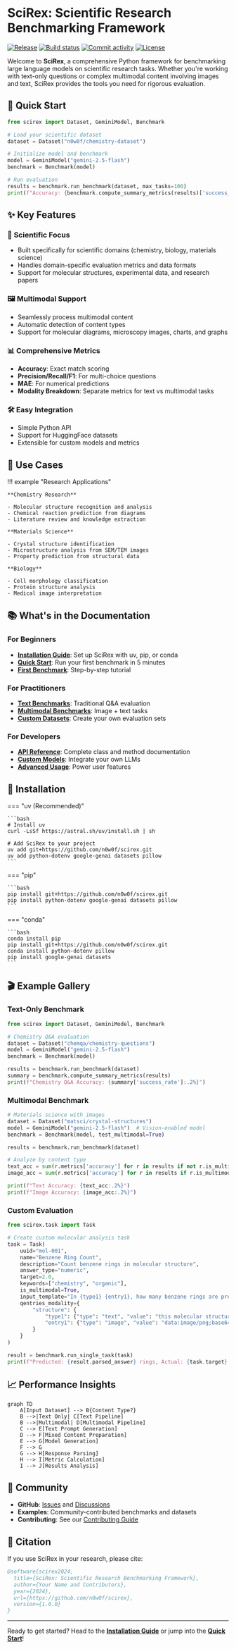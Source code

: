 # SciRex: Scientific Research Benchmarking Framework

[![Release](https://img.shields.io/github/v/release/n0w0f/scirex)](https://img.shields.io/github/v/release/n0w0f/scirex)
[![Build status](https://img.shields.io/github/actions/workflow/status/n0w0f/scirex/main.yml?branch=main)](https://github.com/n0w0f/scirex/actions/workflows/main.yml?query=branch%3Amain)
[![Commit activity](https://img.shields.io/github/commit-activity/m/n0w0f/scirex)](https://img.shields.io/github/commit-activity/m/n0w0f/scirex)
[![License](https://img.shields.io/github/license/n0w0f/scirex)](https://img.shields.io/github/license/n0w0f/scirex)

Welcome to **SciRex**, a comprehensive Python framework for benchmarking large language models on scientific research tasks. Whether you're working with text-only questions or complex multimodal content involving images and text, SciRex provides the tools you need for rigorous evaluation.

## 🚀 Quick Start

```python
from scirex import Dataset, GeminiModel, Benchmark

# Load your scientific dataset
dataset = Dataset("n0w0f/chemistry-dataset")

# Initialize model and benchmark
model = GeminiModel("gemini-2.5-flash")
benchmark = Benchmark(model)

# Run evaluation
results = benchmark.run_benchmark(dataset, max_tasks=100)
print(f"Accuracy: {benchmark.compute_summary_metrics(results)['success_rate']:.2%}")
```

## ✨ Key Features

### 🔬 **Scientific Focus**

- Built specifically for scientific domains (chemistry, biology, materials science)
- Handles domain-specific evaluation metrics and data formats
- Support for molecular structures, experimental data, and research papers

### 🖼️ **Multimodal Support**

- Seamlessly process multimodal content
- Automatic detection of content types
- Support for molecular diagrams, microscopy images, charts, and graphs

### 📊 **Comprehensive Metrics**

- **Accuracy**: Exact match scoring
- **Precision/Recall/F1**: For multi-choice questions
- **MAE**: For numerical predictions
- **Modality Breakdown**: Separate metrics for text vs multimodal tasks

### 🛠️ **Easy Integration**

- Simple Python API
- Support for HuggingFace datasets
- Extensible for custom models and metrics

## 🎯 Use Cases

!!! example "Research Applications"

    **Chemistry Research**

    - Molecular structure recognition and analysis
    - Chemical reaction prediction from diagrams
    - Literature review and knowledge extraction

    **Materials Science**

    - Crystal structure identification
    - Microstructure analysis from SEM/TEM images
    - Property prediction from structural data

    **Biology**

    - Cell morphology classification
    - Protein structure analysis
    - Medical image interpretation

## 📚 What's in the Documentation

### For Beginners

- **[Installation Guide](getting-started/installation.md)**: Set up SciRex with uv, pip, or conda
- **[Quick Start](getting-started/quickstart.md)**: Run your first benchmark in 5 minutes
- **[First Benchmark](getting-started/first-benchmark.md)**: Step-by-step tutorial

### For Practitioners

- **[Text Benchmarks](guides/text-benchmarks.md)**: Traditional Q&A evaluation
- **[Multimodal Benchmarks](guides/multimodal-benchmarks.md)**: Image + text tasks
- **[Custom Datasets](guides/custom-datasets.md)**: Create your own evaluation sets

### For Developers

- **[API Reference](api-reference/dataset.md)**: Complete class and method documentation
- **[Custom Models](guides/custom-models.md)**: Integrate your own LLMs
- **[Advanced Usage](guides/advanced-usage.md)**: Power user features

## 🔧 Installation

=== "uv (Recommended)"

    ```bash
    # Install uv
    curl -LsSf https://astral.sh/uv/install.sh | sh

    # Add SciRex to your project
    uv add git+https://github.com/n0w0f/scirex.git
    uv add python-dotenv google-genai datasets pillow
    ```

=== "pip"

    ```bash
    pip install git+https://github.com/n0w0f/scirex.git
    pip install python-dotenv google-genai datasets pillow
    ```

=== "conda"

    ```bash
    conda install pip
    pip install git+https://github.com/n0w0f/scirex.git
    conda install python-dotenv pillow
    pip install google-genai datasets
    ```

## 🎬 Example Gallery

### Text-Only Benchmark

```python
from scirex import Dataset, GeminiModel, Benchmark

# Chemistry Q&A evaluation
dataset = Dataset("chemqa/chemistry-questions")
model = GeminiModel("gemini-2.5-flash")
benchmark = Benchmark(model)

results = benchmark.run_benchmark(dataset)
summary = benchmark.compute_summary_metrics(results)
print(f"Chemistry Q&A Accuracy: {summary['success_rate']:.2%}")
```

### Multimodal Benchmark

```python
# Materials science with images
dataset = Dataset("matsci/crystal-structures")
model = GeminiModel("gemini-2.5-flash")  # Vision-enabled model
benchmark = Benchmark(model, test_multimodal=True)

results = benchmark.run_benchmark(dataset)

# Analyze by content type
text_acc = sum(r.metrics['accuracy'] for r in results if not r.is_multimodal) / len([r for r in results if not r.is_multimodal])
image_acc = sum(r.metrics['accuracy'] for r in results if r.is_multimodal) / len([r for r in results if r.is_multimodal])

print(f"Text Accuracy: {text_acc:.2%}")
print(f"Image Accuracy: {image_acc:.2%}")
```

### Custom Evaluation

```python
from scirex.task import Task

# Create custom molecular analysis task
task = Task(
    uuid="mol-001",
    name="Benzene Ring Count",
    description="Count benzene rings in molecular structure",
    answer_type="numeric",
    target=2.0,
    keywords=["chemistry", "organic"],
    is_multimodal=True,
    input_template="In {type1} {entry1}, how many benzene rings are present?",
    qentries_modality={
        "structure": {
            "type1": {"type": "text", "value": "this molecular structure"},
            "entry1": {"type": "image", "value": "data:image/png;base64,..."}
        }
    }
)

result = benchmark.run_single_task(task)
print(f"Predicted: {result.parsed_answer} rings, Actual: {task.target} rings")
```

## 📈 Performance Insights

```mermaid
graph TD
    A[Input Dataset] --> B{Content Type?}
    B -->|Text Only| C[Text Pipeline]
    B -->|Multimodal| D[Multimodal Pipeline]
    C --> E[Text Prompt Generation]
    D --> F[Mixed Content Preparation]
    E --> G[Model Generation]
    F --> G
    G --> H[Response Parsing]
    H --> I[Metric Calculation]
    I --> J[Results Analysis]
```

## 🤝 Community

- **GitHub**: [Issues](https://github.com/n0w0f/scirex/issues) and [Discussions](https://github.com/n0w0f/scirex/discussions)
- **Examples**: Community-contributed benchmarks and datasets
- **Contributing**: See our [Contributing Guide](https://github.com/n0w0f/scirex/blob/main/CONTRIBUTING.md)

## 📄 Citation

If you use SciRex in your research, please cite:

```bibtex
@software{scirex2024,
  title={SciRex: Scientific Research Benchmarking Framework},
  author={Your Name and Contributors},
  year={2024},
  url={https://github.com/n0w0f/scirex},
  version={1.0.0}
}
```

---

Ready to get started? Head to the **[Installation Guide](getting-started/installation.md)** or jump into the **[Quick Start](getting-started/quickstart.md)**!
